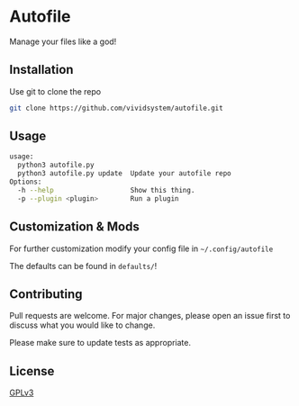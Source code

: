 # Autofile

Manage your files like a god!

## Installation

Use git to clone the repo

```zsh
git clone https://github.com/vividsystem/autofile.git
```

## Usage

```bash
usage:
  python3 autofile.py 
  python3 autofile.py update  Update your autofile repo
Options:
  -h --help                   Show this thing.
  -p --plugin <plugin>        Run a plugin
```

## Customization & Mods
For further customization modify your config file in `~/.config/autofile`

The defaults can be found in `defaults/`!

## Contributing
Pull requests are welcome. For major changes, please open an issue first to discuss what you would like to change.

Please make sure to update tests as appropriate.

## License
[GPLv3](https://choosealicense.com/licenses/gpl-3.0/)
